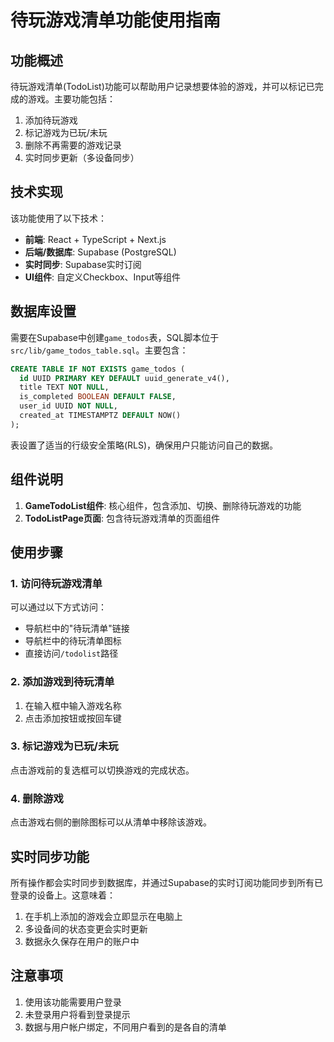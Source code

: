 # 待玩游戏清单功能使用指南

## 功能概述

待玩游戏清单(TodoList)功能可以帮助用户记录想要体验的游戏，并可以标记已完成的游戏。主要功能包括：

1. 添加待玩游戏
2. 标记游戏为已玩/未玩
3. 删除不再需要的游戏记录
4. 实时同步更新（多设备同步）

## 技术实现

该功能使用了以下技术：

- **前端**: React + TypeScript + Next.js
- **后端/数据库**: Supabase (PostgreSQL)
- **实时同步**: Supabase实时订阅
- **UI组件**: 自定义Checkbox、Input等组件

## 数据库设置

需要在Supabase中创建`game_todos`表，SQL脚本位于`src/lib/game_todos_table.sql`。主要包含：

```sql
CREATE TABLE IF NOT EXISTS game_todos (
  id UUID PRIMARY KEY DEFAULT uuid_generate_v4(),
  title TEXT NOT NULL,
  is_completed BOOLEAN DEFAULT FALSE,
  user_id UUID NOT NULL,
  created_at TIMESTAMPTZ DEFAULT NOW()
);
```

表设置了适当的行级安全策略(RLS)，确保用户只能访问自己的数据。

## 组件说明

1. **GameTodoList组件**: 核心组件，包含添加、切换、删除待玩游戏的功能
2. **TodoListPage页面**: 包含待玩游戏清单的页面组件

## 使用步骤

### 1. 访问待玩游戏清单

可以通过以下方式访问：
- 导航栏中的"待玩清单"链接
- 导航栏中的待玩清单图标
- 直接访问`/todolist`路径

### 2. 添加游戏到待玩清单

1. 在输入框中输入游戏名称
2. 点击添加按钮或按回车键

### 3. 标记游戏为已玩/未玩

点击游戏前的复选框可以切换游戏的完成状态。

### 4. 删除游戏

点击游戏右侧的删除图标可以从清单中移除该游戏。

## 实时同步功能

所有操作都会实时同步到数据库，并通过Supabase的实时订阅功能同步到所有已登录的设备上。这意味着：

1. 在手机上添加的游戏会立即显示在电脑上
2. 多设备间的状态变更会实时更新
3. 数据永久保存在用户的账户中

## 注意事项

1. 使用该功能需要用户登录
2. 未登录用户将看到登录提示
3. 数据与用户帐户绑定，不同用户看到的是各自的清单 